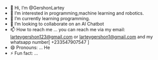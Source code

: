 - 👋 Hi, I’m @GershonLartey
- 👀 I’m interested in programming,machine learning and robotics.
- 🌱 I’m currently learning programming.
- 💞️ I’m looking to collaborate on an AI Chatbot
- 📫 How to reach me ... you can reach me via my email: larteygershon123@gmail.com or larteygershon1@gmail.com and my whatsapp number[ +233547907547 ]
- 😄 Pronouns: ... He
- ⚡ Fun fact: ...

<!---
GershonLartey/GershonLartey is a ✨ special ✨ repository because its `README.md` (this file) appears on your GitHub profile.
You can click the Preview link to take a look at your changes.
--->
